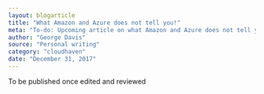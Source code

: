 ```yaml
---
layout: blogarticle
title: "What Amazon and Azure does not tell you!"
meta: "To-do: Upcoming article on what Amazon and Azure does not tell you."
author: "George Davis"  
source: "Personal writing"
category: "cloudhaven"
date: "December 31, 2017"
---
```


To be published once edited and reviewed